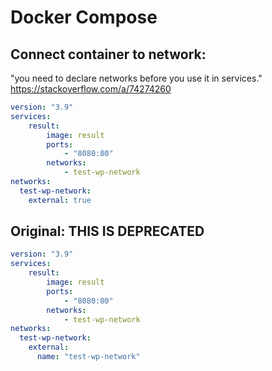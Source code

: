 # Docker Compose
## Connect container to network:
"you need to declare networks before you use it in services."\
https://stackoverflow.com/a/74274260
``` yaml
version: "3.9"
services:
    result:
        image: result
        ports:
            - "8080:80"
        networks:
            - test-wp-network
networks:
  test-wp-network:
    external: true
```
## Original: **THIS IS DEPRECATED**
``` yaml
version: "3.9"
services:
    result:
        image: result
        ports:
            - "8080:80"
        networks:
            - test-wp-network
networks:
  test-wp-network:
    external:
      name: "test-wp-network"
```